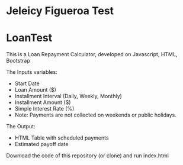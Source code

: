 
# Jeleicy Figueroa Test
# LoanTest

This is a Loan Repayment Calculator, developed on Javascript, HTML, Bootstrap

The Inputs variables:
- Start Date
- Loan Amount ($)
- Installment Interval (Daily, Weekly, Monthly)
- Installment Amount ($)
- Simple Interest Rate (%)
- Note: Payments are not collected on weekends or public holidays.

The Output:
- HTML Table with scheduled payments
- Estimated payoff date

Download the code of this repository (or clone) and run index.html
